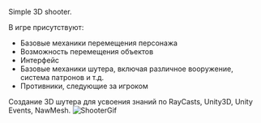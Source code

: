 
Simple 3D shooter.

В игре присутствуют:
- Базовые механики перемещения персонажа
- Возможность перемещения объектов
- Интерфейс
- Базовые механики шутера, включая различное вооружение, система патронов и т.д.
- Противники, следующие за игроком

Создание 3D шутера для усвоения знаний по RayCasts, Unity3D, Unity Events, NawMesh.
![ShooterGif](https://github.com/KingLlch/3D-shooter/assets/76882612/5d44d987-f97a-4733-8e6f-5e8bdff24e48)
